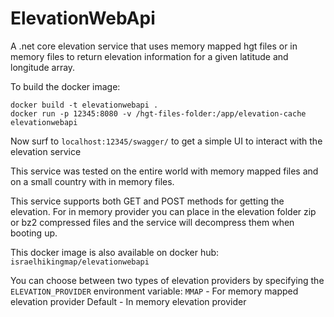 # ElevationWebApi

A .net core elevation service that uses memory mapped hgt files or in memory files to return elevation information for a given latitude and longitude array.

To build the docker image: 
```
docker build -t elevationwebapi .
docker run -p 12345:8080 -v /hgt-files-folder:/app/elevation-cache elevationwebapi 
```

Now surf to `localhost:12345/swagger/` to get a simple UI to interact with the elevation service

This service was tested on the entire world with memory mapped files and on a small country with in memory files.

This service supports both GET and POST methods for getting the elevation.
For in memory provider you can place in the elevation folder zip or bz2 compressed files and the service will decompress them when booting up.

This docker image is also available on docker hub: `israelhikingmap/elevationwebapi`

You can choose between two types of elevation providers by specifying the `ELEVATION_PROVIDER` environment variable:
`MMAP` - For memory mapped elevation provider
Default - In memory elevation provider

